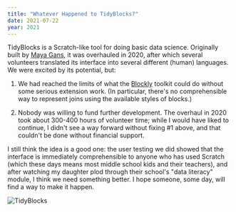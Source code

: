 ```yaml
---
title: "Whatever Happened to TidyBlocks?"
date: 2021-07-22
year: 2021
---
```


TidyBlocks is a Scratch-like tool for doing basic data science.
Originally built by [Maya Gans][gans-maya],
it was overhauled in 2020,
after which several volunteers translated its interface into several different (human) languages.
We were excited by its potential, but:

1.  We had reached the limits of what the [Blockly][blockly] toolkit could do
    without some serious extension work.
    (In particular,
    there's no comprehensible way to represent joins using the available styles of blocks.)

2.  Nobody was willing to fund further development.
    The overhaul in 2020 took about 300-400 hours of volunteer time;
    while I would have liked to continue,
    I didn't see a way forward without fixing #1 above,
    and that couldn't be done without financial support.

I still think the idea is a good one:
the user testing we did showed that the interface is immediately comprehensible
to anyone who has used Scratch
(which these days means most middle school kids and their teachers),
and after watching my daughter plod through their school's "data literacy" module,
I think we need something better.
I hope someone, some day, will find a way to make it happen.

<img src="{{'/files/2021/tidyblocks-screenshot.png' | relative_url}}" alt="TidyBlocks" />

[blockly]: https://developers.google.com/blockly/
[gans-maya]: https://maya.rbind.io/
